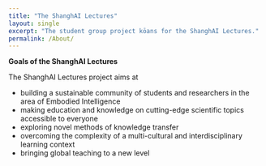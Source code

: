 ```yaml
---
title: "The ShanghAI Lectures"
layout: single
excerpt: "The student group project kōans for the ShanghAI Lectures."
permalink: /About/
---
```

 
**Goals of the ShanghAI Lectures**

The ShanghAI Lectures project aims at

  * building a sustainable community of students and researchers in the area of Embodied Intelligence
  * making education and knowledge on cutting-edge scientific topics accessible to everyone
  * exploring novel methods of knowledge transfer
  * overcoming the complexity of a multi-cultural and interdisciplinary learning context
  * bringing global teaching to a new level
  
  
 
